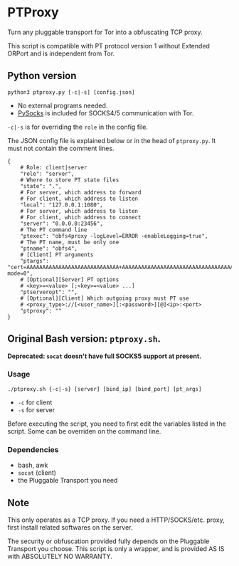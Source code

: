 # PTProxy

Turn any pluggable transport for Tor into a obfuscating TCP proxy.

This script is compatible with PT protocol version 1 without Extended ORPort and is independent from Tor.

## Python version

`python3 ptproxy.py [-c|-s] [config.json]`

* No external programs needed.
* [PySocks](https://github.com/Anorov/PySocks) is included for SOCKS4/5 communication with Tor.

`-c|-s` is for overriding the `role` in the config file.

The JSON config file is explained below or in the head of `ptproxy.py`. It must not contain the comment lines.

```
{
    # Role: client|server
    "role": "server",
    # Where to store PT state files
    "state": ".",
    # For server, which address to forward
    # For client, which address to listen
    "local": "127.0.0.1:1080",
    # For server, which address to listen
    # For client, which address to connect
    "server": "0.0.0.0:23456",
    # The PT command line
    "ptexec": "obfs4proxy -logLevel=ERROR -enableLogging=true",
    # The PT name, must be only one
    "ptname": "obfs4",
    # [Client] PT arguments
    "ptargs": "cert=AAAAAAAAAAAAAAAAAAAAAAAAAAAAA+AAAAAAAAAAAAAAAAAAAAAAAAAAAAAAAAAAAAAAAA;iat-mode=0",
    # [Optional][Server] PT options
    # <key>=<value> [;<key>=<value> ...]
    "ptserveropt": "",
    # [Optional][Client] Which outgoing proxy must PT use
    # <proxy_type>://[<user_name>][:<password>][@]<ip>:<port>
    "ptproxy": ""
}
```

## Original Bash version: `ptproxy.sh`.

__Deprecated: `socat` doesn't have full SOCKS5 support at present.__

### Usage

`./ptproxy.sh {-c|-s} [server] [bind_ip] [bind_port] [pt_args]`

* `-c` for client
* `-s` for server

Before executing the script, you need to first edit the variables listed in the script. Some can be overriden on the command line.

### Dependencies

* bash, awk
* `socat` (client)
* the Pluggable Transport you need

## Note

This only operates as a TCP proxy. If you need a HTTP/SOCKS/etc. proxy, first install related softwares on the server.

The security or obfuscation provided fully depends on the Pluggable Transport you choose. This script is only a wrapper, and is provided AS IS with ABSOLUTELY NO WARRANTY.
